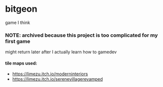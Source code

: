 # bitgeon
game I think

### NOTE: archived because this project is too complicated for my first game
might return later after I actually learn how to gamedev

#### tile maps used:
- https://limezu.itch.io/moderninteriors
- https://limezu.itch.io/serenevillagerevamped
